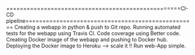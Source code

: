 ===================================================CI-CD pipeline==================================================
Creating a webapp in python & push to Git repo.
Running automated tests for the webapp using Travis CI.
Code coverage using Better code.
Creating Docker image of the webapp and pushing to Docker hub.
Deploying the Docker image to Heroku --> scale it !!
Run web-App simple.

